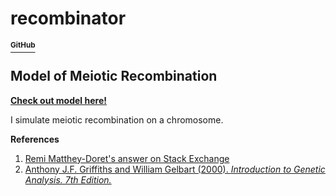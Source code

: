 # recombinator
#### [<sup>GitHub</sup>](https://github.com/shivChitinous/recombinator)
## Model of Meiotic Recombination

__[Check out model here!](https://shivchitinous.github.io/pandem-onion/SIRS_Model_of_Epidemic_Spread.html)__

I simulate meiotic recombination on a chromosome.

__References__
1. [Remi Matthey-Doret's answer on Stack Exchange](https://biology.stackexchange.com/questions/35803/genetic-linkage-greater-than-50-centimorgans)
2. [Anthony J.F. Griffiths and William Gelbart (2000). *Introduction to Genetic Analysis. 7th Edition.*](https://www.ncbi.nlm.nih.gov/books/NBK21766/)
